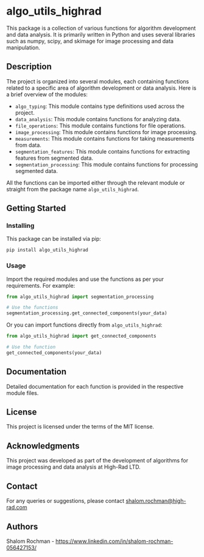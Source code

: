 # algo_utils_highrad

This package is a collection of various functions for algorithm development and data analysis.
It is primarily written in Python and uses several libraries such as numpy, scipy, and skimage for image processing and data manipulation.

## Description

The project is organized into several modules, each containing functions related to a specific area of algorithm development or data analysis. Here is a brief overview of the modules:

- `algo_typing`: This module contains type definitions used across the project.
- `data_analysis`: This module contains functions for analyzing data.
- `file_operations`: This module contains functions for file operations.
- `image_processing`: This module contains functions for image processing.
- `measurements`: This module contains functions for taking measurements from data.
- `segmentation_features`: This module contains functions for extracting features from segmented data.
- `segmentation_processing`: This module contains functions for processing segmented data.

All the functions can be imported either through the relevant module or straight from the package name `algo_utils_highrad`.

## Getting Started

### Installing

This package can be installed via pip:

```bash
pip install algo_utils_highrad
```

### Usage

Import the required modules and use the functions as per your requirements. For example:

```python
from algo_utils_highrad import segmentation_processing

# Use the functions
segmentation_processing.get_connected_components(your_data)
```

Or you can import functions directly from `algo_utils_highrad`:

```python
from algo_utils_highrad import get_connected_components

# Use the function
get_connected_components(your_data)
```

## Documentation

Detailed documentation for each function is provided in the respective module files.

## License
This project is licensed under the terms of the MIT license.

## Acknowledgments
This project was developed as part of the development of algorithms for image processing and data analysis at
High-Rad LTD.

## Contact
For any queries or suggestions, please contact shalom.rochman@high-rad.com

## Authors
Shalom Rochman - https://www.linkedin.com/in/shalom-rochman-056427153/
